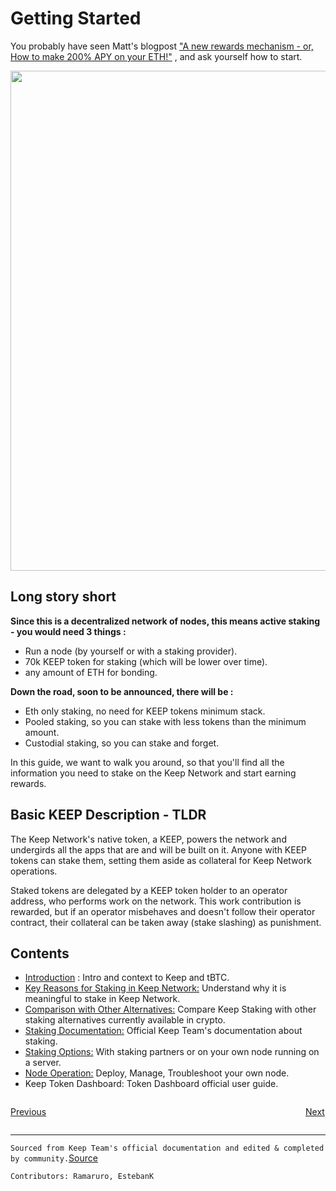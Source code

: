 

# Getting Started

You probably have seen Matt's blogpost ["A new rewards mechanism - 
or, How to make 200% APY on your ETH!"](https://blog.keep.network/a-new-rewards-mechanism-deef3412c3e1) , and ask yourself how to start.

<p align="center">
  <img width="800" src="https://user-images.githubusercontent.com/73607532/103154477-48eaea00-4776-11eb-877b-39e593e76c8d.png">
</p>



## Long story short 
**Since this is a decentralized network of nodes, this means active staking - you would need 3 things :**
- Run a node (by yourself or with a staking provider).
- 70k KEEP token for staking (which will be lower over time).
- any amount of ETH for bonding.

**Down the road, soon to be announced, there will be :**
- Eth only staking, no need for KEEP tokens minimum stack.
- Pooled staking, so you can stake with less tokens than the minimum amount.
- Custodial staking, so you can stake and forget.

In this guide, we want to walk you around, so that you'll find all the information you need to stake on the Keep Network and start earning rewards.



## Basic KEEP Description - TLDR
The Keep Network's native token, a KEEP, powers the network and undergirds all the apps that are and will be built on it. Anyone with KEEP tokens can stake them, setting them aside as collateral for Keep Network operations.

Staked tokens are delegated by a KEEP token holder to an operator address, who performs work on the network. This work contribution is rewarded, but if an operator misbehaves and doesn't follow their operator contract, their collateral can be taken away (stake slashing) as punishment.


## Contents

- [Introduction](basics/intro.md) : Intro and context to Keep and tBTC.
- [Key Reasons for Staking in Keep Network:](Reasons/reasons.md) Understand why it is meaningful to stake in Keep Network.
- [Comparison with Other Alternatives:](comparison/comparesimilar.md) Compare Keep Staking with other staking alternatives currently available in crypto.
- [Staking Documentation:](stakingdoc/keep101.md) Official Keep Team's documentation about staking. 
- [Staking Options:](stakingdoc/stakingoptions.md) With staking partners or on your own node running on a server.
- [Node Operation:](Node-Operation/intro-operation.md) Deploy, Manage, Troubleshoot your own node.
- Keep Token Dashboard: Token Dashboard official user guide.




<p style="text-align: left; width:49%; display: inline-block;"><a href="/#/basics/start">Previous</a></p>
<p style="text-align: right; width:50%;  display: inline-block;"><a href="/#/basics/intro">Next</a></p>

---
`Sourced from Keep Team's official documentation and edited & completed by community.`[Source](https://keep-network.gitbook.io/staking-documentation/)

`Contributors: Ramaruro, EstebanK`
